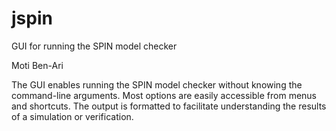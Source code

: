 # jspin
GUI for running the SPIN model checker

Moti Ben-Ari

The GUI enables running the SPIN model checker without knowing the command-line arguments. Most options are easily accessible from menus and shortcuts. The output is formatted to facilitate understanding the results of a simulation or verification.
